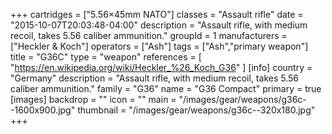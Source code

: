 +++
cartridges = ["5.56×45mm NATO"]
classes = "Assault rifle"
date = "2015-10-07T20:03:48-04:00"
description = "Assault rifle, with medium recoil, takes 5.56 caliber ammunition."
groupId = 1
manufacturers = ["Heckler & Koch"]
operators = ["Ash"]
tags = ["Ash","primary weapon"]
title = "G36C"
type = "weapon"
references = [
  "https://en.wikipedia.org/wiki/Heckler_%26_Koch_G36"
]
[info]
  country = "Germany"
  description = "Assault rifle, with medium recoil, takes 5.56 caliber ammunition."
  family = "G36"
  name = "G36 Compact"
  primary = true
[images]
  backdrop = ""
  icon = ""
  main = "/images/gear/weapons/g36c--1600x900.jpg"
  thumbnail = "/images/gear/weapons/g36c--320x180.jpg"
+++
